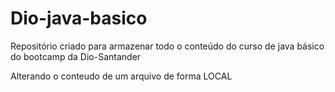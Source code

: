# Dio-java-basico
Repositório criado para armazenar todo o conteúdo do curso de java básico do bootcamp da Dio-Santander

Alterando o conteudo de um arquivo de forma LOCAL
